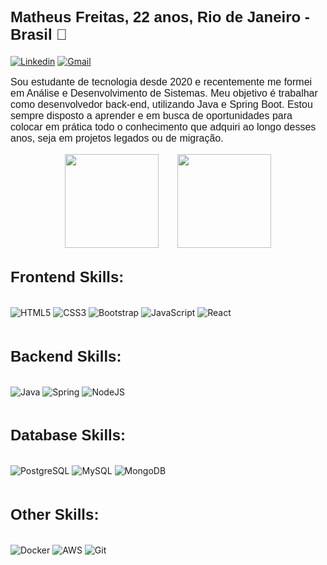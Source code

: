 <div style="box-sizing: border-box; width: 100%;">
  <h2 style="font-weight: 700; font-size: 24px; font-family: Verdana, sans-serif">
    Matheus Freitas, 22 anos, Rio de Janeiro - Brasil 👋
  </h2>

  [![Linkedin](https://img.shields.io/badge/LinkedIn-21262d?style=for-the-badge&logo=linkedin&logoColor=white)](https://www.linkedin.com/in/matheus-freitas-0b27a8217/)
  [![Gmail](https://img.shields.io/badge/Gmail-21262d?style=for-the-badge&logo=gmail&logoColor=white)](https://mail.google.com/mail/u/0/#inbox?compose=new)

<p style="font-weight: 400; font-size: 16px; font-family: Verdana, sans-serif;">
  Sou estudante de tecnologia desde 2020 e recentemente me formei em Análise e Desenvolvimento de Sistemas. Meu objetivo é trabalhar como desenvolvedor back-end, utilizando Java e Spring Boot. Estou sempre disposto a aprender e em busca de oportunidades para colocar em prática todo o conhecimento que adquiri ao longo desses anos, seja em projetos legados ou de migração.
</p>

<div style="display: flex; flex-direction: row; justify-content:center; width: 100%;">
  <a href="https://github.com/anuraghazra/github-readme-stats">
    <img height="150" align="center" src="https://github-readme-stats.vercel.app/api/top-langs/?username=freitas022&layout=compact&theme=dark" />
  </a>
  <a href="https://github.com/anuraghazra/convoychat" style="padding-left: 30px;">
    <img height="150" align="center" src="https://github-readme-stats.vercel.app/api?username=freitas022&show_icons=true&theme=dark" />
  </a>
</div>
<div style="display: flex; flex-direction: column; width: 100%;">
  <h2 style="font-weight: 700; font-size: 24px; font-family: Verdana, sans-serif">
    Frontend Skills:
  </h2>

  ![HTML5](https://img.shields.io/badge/HTML5-21262d?style=for-the-badge&logo=html5&logoColor=white)
  ![CSS3](https://img.shields.io/badge/CSS3-21262d?style=for-the-badge&logo=css3&logoColor=white)
  ![Bootstrap](https://img.shields.io/badge/Bootstrap-21262d?style=for-the-badge&logo=bootstrap&logoColor=white)
  ![JavaScript](https://img.shields.io/badge/JavaScript-21262d?style=for-the-badge&logo=javascript&logoColor=white)
  ![React](https://img.shields.io/badge/React-21262d?style=for-the-badge&logo=react&logoColor=white)

  <h2 style="font-weight: 700; font-size: 24px; font-family: Verdana, sans-serif">
    Backend Skills:
  </h2>

  ![Java](https://img.shields.io/badge/java-21262d.svg?style=for-the-badge&logo=openjdk&logoColor=white)
  ![Spring](https://img.shields.io/badge/Spring-21262d?style=for-the-badge&logo=spring&logoColor=white)
  ![NodeJS](https://img.shields.io/badge/node.js-21262d?style=for-the-badge&logo=node.js&logoColor=white)

  <h2 style="font-weight: 700; font-size: 24px; font-family: Verdana, sans-serif">
    Database Skills:
  </h2>

  ![PostgreSQL](https://img.shields.io/badge/PostgreSQL-21262d?style=for-the-badge&logo=postgresql&logoColor=white)
  ![MySQL](https://img.shields.io/badge/mysql-21262d?style=for-the-badge&logo=mysql&logoColor=white)
  ![MongoDB](https://img.shields.io/badge/MongoDB-21262d?style=for-the-badge&logo=mongodb&logoColor=white)

  <h2 style="font-weight: 700; font-size: 24px; font-family: Verdana, sans-serif">
    Other Skills:
  </h2>

  ![Docker](https://img.shields.io/badge/docker-21262d.svg?style=for-the-badge&logo=docker&logoColor=white)
  ![AWS](https://img.shields.io/badge/AWS-21262d.svg?style=for-the-badge&logo=amazon-aws&logoColor=white)
  ![Git](https://img.shields.io/badge/git-21262d.svg?style=for-the-badge&logo=git&logoColor=white)

</div>
</div>
